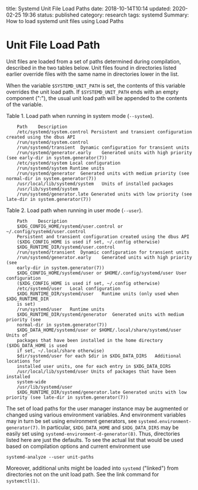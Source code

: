 title: Systemd Unit File Load Paths
date: 2018-10-14T10:14
updated: 2020-02-25 19:36
status: published
category: research
tags: systemd
Summary: How to load systemd unit files using Load Paths

Unit File Load Path
===================

Unit files are loaded from a set of paths determined during compilation,
described in the two tables below. Unit files found in directories
listed earlier override files with the same name in directories lower in
the list.

When the variable `$SYSTEMD_UNIT_PATH` is set, the contents of this
variable overrides the unit load path. If `$SYSTEMD_UNIT_PATH` ends with
an empty component (":"), the usual unit load path will be appended to
the contents of the variable.

Table 1. Load path when running in system mode (`--system`).

```console
    Path    Description
    /etc/systemd/system.control Persistent and transient configuration created using the dbus API
    /run/systemd/system.control
    /run/systemd/transient  Dynamic configuration for transient units
    /run/systemd/generator.early    Generated units with high priority (see early-dir in system.generator(7))
    /etc/systemd/system Local configuration
    /run/systemd/system Runtime units
    /run/systemd/generator  Generated units with medium priority (see normal-dir in system.generator(7))
    /usr/local/lib/systemd/system   Units of installed packages
    /usr/lib/systemd/system
    /run/systemd/generator.late Generated units with low priority (see late-dir in system.generator(7))
```

Table 2. Load path when running in user mode (`--user`).

```console
    Path    Description
    $XDG_CONFIG_HOME/systemd/user.control or ~/.config/systemd/user.control
    Persistent and transient configuration created using the dbus API
    ($XDG_CONFIG_HOME is used if set, ~/.config otherwise)
    $XDG_RUNTIME_DIR/systemd/user.control
    /run/systemd/transient  Dynamic configuration for transient units
    /run/systemd/generator.early    Generated units with high priority (see
    early-dir in system.generator(7))
    $XDG_CONFIG_HOME/systemd/user or $HOME/.config/systemd/user User configuration
    ($XDG_CONFIG_HOME is used if set, ~/.config otherwise)
    /etc/systemd/user   Local configuration
    $XDG_RUNTIME_DIR/systemd/user   Runtime units (only used when $XDG_RUNTIME_DIR
    is set)
    /run/systemd/user   Runtime units
    $XDG_RUNTIME_DIR/systemd/generator  Generated units with medium priority (see
    normal-dir in system.generator(7))
    $XDG_DATA_HOME/systemd/user or $HOME/.local/share/systemd/user  Units of
    packages that have been installed in the home directory ($XDG_DATA_HOME is used
    if set, ~/.local/share otherwise)
    $dir/systemd/user for each $dir in $XDG_DATA_DIRS   Additional locations for
    installed user units, one for each entry in $XDG_DATA_DIRS
    /usr/local/lib/systemd/user Units of packages that have been installed
    system-wide
    /usr/lib/systemd/user
    $XDG_RUNTIME_DIR/systemd/generator.late Generated units with low priority (see late-dir in system.generator(7))
```

The set of load paths for the user manager instance may be augmented or
changed using various environment variables. And environment variables
may in turn be set using environment generators, see
`systemd.environment-generator(7)`. In particular, `$XDG_DATA_HOME` and
`$XDG_DATA_DIRS` may be easily set using
`systemd-environment-d-generator(8)`. Thus, directories listed here are
just the defaults. To see the actual list that would be used based on
compilation options and current environment use


```shell
systemd-analyze --user unit-paths
```

Moreover, additional units might be loaded into `systemd` ("linked") from
directories not on the unit load path. See the link command for
`systemctl(1)`.
